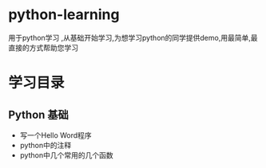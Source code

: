 # python-learning

用于python学习 ,从基础开始学习,为想学习python的同学提供demo,用最简单,最直接的方式帮助您学习

# 学习目录

## Python 基础

- 写一个Hello Word程序
- python中的注释
- python中几个常用的几个函数
